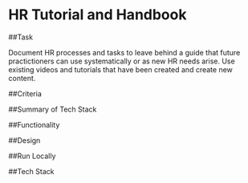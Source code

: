 # HR Tutorial and Handbook

##Task

Document HR processes and tasks to leave behind a guide that future practictioners can use systematically or as new HR needs arise. Use existing videos and tutorials that have been created and create new content. 


##Criteria


##Summary of Tech Stack 


##Functionality 


##Design 


##Run Locally 


##Tech Stack


